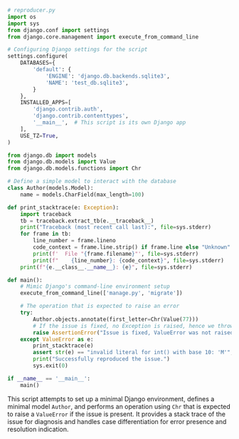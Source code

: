 ```python
# reproducer.py
import os
import sys
from django.conf import settings
from django.core.management import execute_from_command_line

# Configuring Django settings for the script
settings.configure(
    DATABASES={
        'default': {
            'ENGINE': 'django.db.backends.sqlite3',
            'NAME': 'test_db.sqlite3',
        }
    },
    INSTALLED_APPS=[
        'django.contrib.auth',
        'django.contrib.contenttypes',
        '__main__',  # This script is its own Django app
    ],
    USE_TZ=True,
)

from django.db import models
from django.db.models import Value
from django.db.models.functions import Chr

# Define a simple model to interact with the database
class Author(models.Model):
    name = models.CharField(max_length=100)

def print_stacktrace(e: Exception):
    import traceback
    tb = traceback.extract_tb(e.__traceback__)
    print("Traceback (most recent call last):", file=sys.stderr)
    for frame in tb:
        line_number = frame.lineno
        code_context = frame.line.strip() if frame.line else "Unknown"
        print(f'  File "{frame.filename}"', file=sys.stderr)
        print(f"    {line_number}: {code_context}", file=sys.stderr)
    print(f"{e.__class__.__name__}: {e}", file=sys.stderr)

def main():
    # Mimic Django's command-line environment setup
    execute_from_command_line(['manage.py', 'migrate'])

    # The operation that is expected to raise an error
    try:
        Author.objects.annotate(first_letter=Chr(Value(77)))
        # If the issue is fixed, no Exception is raised, hence we throw an AssertionError.
        raise AssertionError("Issue is fixed, ValueError was not raised!")
    except ValueError as e:
        print_stacktrace(e)
        assert str(e) == "invalid literal for int() with base 10: 'M'", "The error raised does not match the expected issue."
        print("Successfully reproduced the issue.")
        sys.exit(0)

if __name__ == '__main__':
    main()
```

This script attempts to set up a minimal Django environment, defines a minimal model `Author`, and performs an operation using `Chr` that is expected to raise a `ValueError` if the issue is present. It provides a stack trace of the issue for diagnosis and handles case differentiation for error presence and resolution indication.